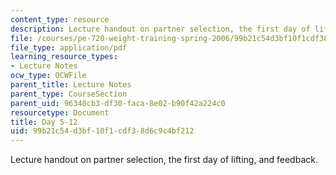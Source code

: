 ```yaml
---
content_type: resource
description: Lecture handout on partner selection, the first day of lifting, and feedback.
file: /courses/pe-720-weight-training-spring-2006/99b21c54d3bf10f1cdf38d6c9c4bf212_day5.pdf
file_type: application/pdf
learning_resource_types:
- Lecture Notes
ocw_type: OCWFile
parent_title: Lecture Notes
parent_type: CourseSection
parent_uid: 96340cb3-df30-faca-8e02-b90f42a224c0
resourcetype: Document
title: Day 5-12
uid: 99b21c54-d3bf-10f1-cdf3-8d6c9c4bf212
---
```

Lecture handout on partner selection, the first day of lifting, and feedback.

